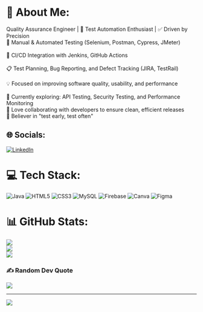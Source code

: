 # 💫 About Me:
Quality Assurance Engineer | 🧪 Test Automation Enthusiast | ✅ Driven by Precision<br>🧰 Manual & Automated Testing (Selenium, Postman, Cypress, JMeter)<br><br>🔄 CI/CD Integration with Jenkins, GitHub Actions<br><br>📋 Test Planning, Bug Reporting, and Defect Tracking (JIRA, TestRail)<br><br>💡 Focused on improving software quality, usability, and performance<br><br>🌱 Currently exploring: API Testing, Security Testing, and Performance Monitoring<br>🤝 Love collaborating with developers to ensure clean, efficient releases<br>📌 Believer in "test early, test often"


## 🌐 Socials:
[![LinkedIn](https://img.shields.io/badge/LinkedIn-%230077B5.svg?logo=linkedin&logoColor=white)](https://linkedin.com/in/www.linkedin.com/in/thisaru-heshan) 

# 💻 Tech Stack:
![Java](https://img.shields.io/badge/java-%23ED8B00.svg?style=for-the-badge&logo=openjdk&logoColor=white) ![HTML5](https://img.shields.io/badge/html5-%23E34F26.svg?style=for-the-badge&logo=html5&logoColor=white) ![CSS3](https://img.shields.io/badge/css3-%231572B6.svg?style=for-the-badge&logo=css3&logoColor=white) ![MySQL](https://img.shields.io/badge/mysql-4479A1.svg?style=for-the-badge&logo=mysql&logoColor=white) ![Firebase](https://img.shields.io/badge/firebase-a08021?style=for-the-badge&logo=firebase&logoColor=ffcd34) ![Canva](https://img.shields.io/badge/Canva-%2300C4CC.svg?style=for-the-badge&logo=Canva&logoColor=white) ![Figma](https://img.shields.io/badge/figma-%23F24E1E.svg?style=for-the-badge&logo=figma&logoColor=white)
# 📊 GitHub Stats:
![](https://github-readme-stats.vercel.app/api?username=Thisaru99&theme=tokyonight&hide_border=false&include_all_commits=true&count_private=true)<br/>
![](https://nirzak-streak-stats.vercel.app/?user=Thisaru99&theme=tokyonight&hide_border=false)<br/>
![](https://github-readme-stats.vercel.app/api/top-langs/?username=Thisaru99&theme=tokyonight&hide_border=false&include_all_commits=true&count_private=true&layout=compact)

### ✍️ Random Dev Quote
![](https://quotes-github-readme.vercel.app/api?type=horizontal&theme=radical)

---
[![](https://visitcount.itsvg.in/api?id=Thisaru99&icon=0&color=0)](https://visitcount.itsvg.in)

<!-- Proudly created with GPRM ( https://gprm.itsvg.in ) -->
